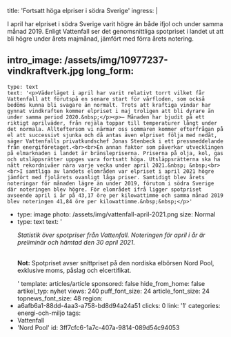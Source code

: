 title: 'Fortsatt höga elpriser i södra Sverige'
ingress: |
  <p>I april har elpriset i södra Sverige varit högre än både ifjol och under samma månad 2019. Enligt Vattenfall ser det genomsnittliga spotpriset i landet ut att bli högre under årets majmånad, jämfört med förra årets notering.
  </p>
  
intro_image: /assets/img/10977237-vindkraftverk.jpg
long_form:
  -
    type: text
    text: '<p>Väderläget i april har varit relativt torrt vilket får Vattenfall att förutspå en senare start för vårfloden, som också bedöms kunna bli svagare än normalt. Trots att kraftiga vindar har gynnat vindkraften kommer elpriset i maj troligen att bli dyrare än under samma period 2020.&nbsp;</p><p>– Månaden har bjudit på ett riktigt aprilväder, från rejäla toppar till temperaturer långt under det normala. Allteftersom vi närmar oss sommaren kommer efterfrågan på el att successivt sjunka och då antas även elpriset följa med nedåt, säger Vattenfalls privatkundschef Jonas Stenbeck i ett pressmeddelande från energiföretaget.<br><br>En annan faktor som påverkar utvecklingen på elmarknaden i landet är bränslepriserna. Priserna på olja, kol, gas och utsläppsrätter uppges vara fortsatt höga. Utsläppsrätterna ska ha nått rekordnivåer nära varje vecka under april 2021.&nbsp; &nbsp;<br><br>I samtliga av landets elområden var elpriset i april 2021 högre jämfört med fjolårets ovanligt låga priser. Samtidigt blev årets noteringar för månaden lägre än under 2019, förutom i södra Sverige där noteringen blev högre. För elområdet ifrå ligger spotpriset avseende april i år på 43,17 öre per kilowattimme och samma månad 2019 blev noteringen 41,84 öre per kilowattimme.&nbsp;&nbsp;</p>'
  -
    type: image
    photo: /assets/img/vattenfall-april-2021.png
    size: Normal
  -
    type: text
    text: '<p><i>Statistik över spotpriser från Vattenfall. Noteringen för april i år är preliminär och hämtad den 30 april 2021.<br><br></i></p><p><b>Not:</b> Spotpriset avser snittpriset på den nordiska elbörsen Nord Pool, exklusive moms, påslag och elcertifikat.</p>'
template: articles/article
sponsored: false
hide_from_home: false
artikel_typ: nyhet
views: 240
puff_font_size: 24
article_font_size: 24
topnews_font_size: 48
region:
  - a6afb6a1-88dd-4aa3-a758-bd8d94a24a51
clicks: 0
link: '1'
categories: energi-och-miljo
tags:
  - Vattenfall
  - 'Nord Pool'
id: 3ff7cfc6-1a7c-407a-9814-089d54c94053
